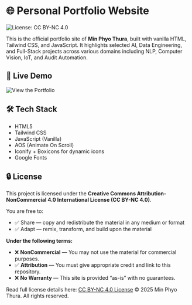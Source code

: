# 🌐 Personal Portfolio Website
![License: CC BY-NC 4.0](https://img.shields.io/badge/License-CC%20BY--NC%204.0-lightgrey.svg)

This is the official portfolio site of **Min Phyo Thura**, built with vanilla HTML, Tailwind CSS, and JavaScript. It highlights selected AI, Data Engineering, and Full-Stack projects across various domains including NLP, Computer Vision, IoT, and Audit Automation.

## 🚀 Live Demo

![View the Portfolio]([https://yourusername.github.io/portfolio2](https://myriosmin.github.io/eportfolio/))

## 🛠️ Tech Stack

- HTML5
- Tailwind CSS 
- JavaScript (Vanilla)
- AOS (Animate On Scroll)
- Iconify + Boxicons for dynamic icons
- Google Fonts

## 🔒 License

This project is licensed under the **Creative Commons Attribution-NonCommercial 4.0 International License (CC BY-NC 4.0)**.

You are free to:

- ✅ Share — copy and redistribute the material in any medium or format
- ✅ Adapt — remix, transform, and build upon the material

**Under the following terms:**

- ❌ **NonCommercial** — You may not use the material for commercial purposes.
- ✅ **Attribution** — You must give appropriate credit and link to this repository.
- ❌ **No Warranty** — This site is provided “as-is” with no guarantees.

Read full license details here: [CC BY-NC 4.0 License](https://creativecommons.org/licenses/by-nc/4.0/)
© 2025 Min Phyo Thura. All rights reserved.
